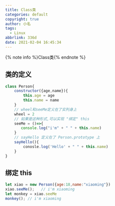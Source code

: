 ```yaml
---
title: Class类
categories: default
copyright: true
author: 小名
tags:
  - Linux
abbrlink: 336d
date: 2021-02-04 16:45:34
---
```

{% note info %}Class类{% endnote %}
<!-- more -->
## 类的定义

```javascript
class Person{
    constructor({age,name}){
        this.age = age
        this.name = name
    }
    // wheel和seeMe定义在了实列身上
    wheel = 2
	// 如果是这种形式,可以实现 "绑定" this
	seeMe = ()=>{
       console.log("i'm" + " " + this.name)
    }
	// sayHello 定义在了 Person.prototype 上
	sayHello(){
        conosle.log('Hello' + " " + this.name)
    }
}
```

## 绑定 this

```javascript
let xiao = new Person({age:18,name:"xiaoming"})
xiao.seeMe();	// i'm xiaoming
let monkey = xiao.seeMe
monkey(); // i'm xiaoming
```



